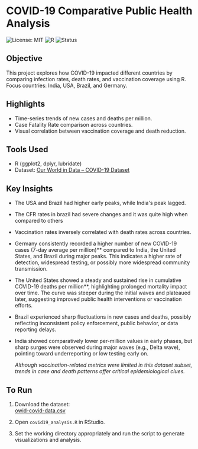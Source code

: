 # COVID-19 Comparative Public Health Analysis
![License: MIT](https://img.shields.io/badge/License-MIT-yellow.svg)
![R](https://img.shields.io/badge/Built%20with-R-blue?logo=R)
![Status](https://img.shields.io/badge/Project-Complete-brightgreen)


## Objective
This project explores how COVID-19 impacted different countries by comparing infection rates, death rates, and vaccination coverage using R. Focus countries: India, USA, Brazil, and Germany.

## Highlights
-  Time-series trends of new cases and deaths per million.
-  Case Fatality Rate comparison across countries.
-  Visual correlation between vaccination coverage and death reduction.

## Tools Used
- R (ggplot2, dplyr, lubridate)
- Dataset: [Our World in Data – COVID-19 Dataset](https://github.com/owid/covid-19-data/blob/master/public/data/owid-covid-data.csv)

## Key Insights
- The USA and Brazil had higher early peaks, while India's peak lagged.
  
- The CFR rates in brazil had severe changes and it was quite high when compared to others
  
- Vaccination rates inversely correlated with death rates across countries.
  
- Germany consistently recorded a higher number of new COVID-19 cases (7-day average per million)** compared to India, the United States, and Brazil during major peaks. This indicates a higher rate of detection, widespread testing, or possibly more widespread community transmission.
  
- The United States showed a steady and sustained rise in cumulative COVID-19 deaths per million**, highlighting prolonged mortality impact over time. The curve was steeper during the initial waves and plateaued later, suggesting improved public health interventions or vaccination efforts.
  
- Brazil experienced sharp fluctuations in new cases and deaths, possibly reflecting inconsistent policy enforcement, public behavior, or data reporting delays.
  
- India showed comparatively lower per-million values in early phases, but sharp surges were observed during major waves (e.g., Delta wave), pointing toward underreporting or low testing early on.

  *Although vaccination-related metrics were limited in this dataset subset, trends in case and death patterns offer critical epidemiological clues.*

## To Run

1. Download the dataset:  
   [owid-covid-data.csv](https://raw.githubusercontent.com/owid/covid-19-data/master/public/data/owid-covid-data.csv)

2. Open `covid19_analysis.R` in RStudio.

3. Set the working directory appropriately and run the script to generate visualizations and analysis.
